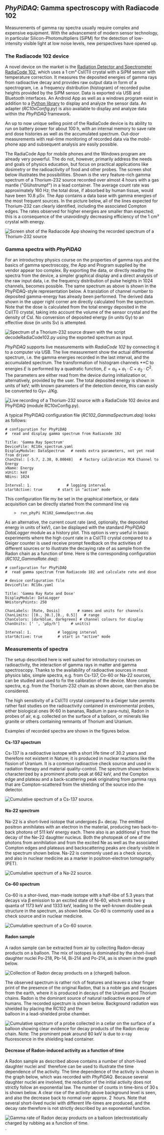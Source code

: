 ## *PhyPiDAQ*: Gamma spectroscopy with Radiacode 102

Measurements of gamma ray spectra usually require complex and expensive equipment.
With the advancement of modern sensor technology, in particular Silicon-Photomultipliers
(SiPM) for the detection of low-intensity visible light at low noise levels,
new perspectives have opened up. 

### The Radiacode 102 device

A novel device on the market is the
[Radiation Detector and Spectrometer RadiaCode 102](https://radiacode.com),
which uses a 1 cm³ CsI(Tl) crystal with a SiPM sensor with temperature correction.
It measures the deposited energies of gamma rays from radioactive decay and provides
raw output data in form of a spectrogram, i.e. a frequency distribution (histogram)
of recorded pulse heights provided by the SiPM sensor.
Data is exported via USB and Bluetooth interfaces.  An Android App as well as a
windows program exist in addition to a
[Python library](https://github.com/cdump/radiacode)
to display and analyze the sensor data. An adapter (*RC10xConfig.py*) is
also available to display and analyze data within the *PhyPiDAQ* framework.

An up to now unique selling point of the RadiaCode device is its ability to run
on battery power for about 100 h, with an internal memory to save rate and dose
histories as well as the accumulated spectrum. Out-door measurements with
real-time monitoring  of recorded data via the mobil-phone app and subsequent
analysis are easily possible.

The RadiaCode App for mobile phones and the Windows program are already very
powerful. The do not, however, primarily address the needs and goals of physics
education, but focus on practical applications like dosimetry or the
radioactivity of food and other probes. The screen shot below illustrates
the possibilities. Shown is the very feature-rich gamma  spectrum of a Thorium-232 
source recorded over almost 4 hours with a  gas mantle ("Glühstrumpf") in a lead
container. The average count rate was approximately 160 Hz; the total dose, if
absorbed by human tissue, would have been  10.8 µSv. The App contains a data base
with gamma energies of the most frequent sources. In the picture below, all of
the lines expected for Thorium-232 can clearly identified, including the associated
Compton edges. The rates observed for higher energies are smaller than expected;
this is a consequence of the unavoidingly decreasing efficiency  of the
1 cm³ crystal with energy.

   ![Screen shot of the Radiacode App showing the recorded spectrum of a Thorium-232  
        source](images/RadiaCode_ThoriumSpectrum.png)

### Gamma spectra with *PhyPiDAQ*

For an introductroy physics course on the properties of gamma rays and the basics of
gamma spectroscopy, the App and Program supplied by the vendor appear too complex.
By exporting the data, or directly reading the spectra from the device, a simpler
graphical display and a direct analysis of the raw input data, i.e. the frequency
distribution of pulse heights in 1024 channels, becomes possible. The same spectrum as
above is shown in the PhyPiDAQ-style representation below. A translation of channel
number to deposited gamma-energy has already been performed. The derived data shown
in the upper right corner are directly calculated from the spectrum.  Note that the
dose is calculated from the total energy deposited in the CsI(Tl) crystal, taking
into account the volume of the sensor crystal and the density of CsI. No conversion
of deposited energy (in units Gy) to an effective dose (in units Sv) is attempted. 

  ![Spectrum of a Thorium-232 source drawn with the script *decodeRadiaCode102.py*
  using the exported spectrum as input. ](images/Gamma_Spectrum.png)

*PhyPiDAQ* supports live measurements with *RadiaCode 102* by connecting it to 
a computer via USB. The live measurement show the actual differential spectrum, i.e.
the gamma energies recorded in the last interval, and the accumulated spectrum. 
The transformation of histogram channels **C to energies *E* is performed by a
quadratic function, $E = a_0 + a_1\cdot C + a_2 \cdot C^2$. The parameters are
either read from the device during initialization or, alternatively, provided by
the user. The total deposited energy is shown in units of keV; with known parameters
of the detection device, this can easily be converted to Gy= J/Kg. 

   ![Live recording of a Thorium-232 source with a *RadiaCode 102* device and
   *PhyPiDAQ* (module *RC10xConfig.py*).](images/Gluehstrumpf.png)


A typical PhyPiDAQ configuration file (*RC102_GammaSpectrum.daq*)  looks as follows:

```
# configuration for PhyPiDAQ 
#  read and display gamma spectrum from Radiacode 102

Title: 'Gamma Ray Spectrum'
DeviceFile: RC10x_spectrum.yaml  
DisplayModule: DataSpectrum   # needs extra parameters, not yet read from driver 
Chan2Val: [-5.7, 2.38, 0.00048]   # factory calibration MCA Channel to Energy
xName: Energy
xUnit: keV
NBins: 1024

Interval: 1.                # logging interval 
startActive: true       # start in "active" mode
```

This configuration file my be set in the graphical interface, or data acquisition
can be directly started from the command line via   

        >  run_phyPi RC102_GammaSpectrum.daq 

As an alternative, the current count rate (and, optionally, the deposited energy in units
of keV), can be displayed with the standard *PhyPiDAQ* *DataLogger* module as a history
plot. This option is very useful in basic experiments where the high count rate in a CsI(Tl)
crystal compared to a Geiger counter is used receive prompt feedback on the activities of
different sources or to illustrate the decaying rate of as sample from the Radon chain as a
function of time. Here is the corresponding configuration (*RC102_GammaRate.daq*):

```
# configuration for PhyPiDAQ 
#  read gamma spectrum from Radiacode 102 and calculate rate and dose

# device configuration file
DeviceFile: RC10x.yaml  

Title: 'Gamma Ray Rate and Dose'
DisplayModule: DataLogger
NHistoryPoints: 250 

ChanLabels: [Rate, Dosis]        # names and units for channels 
ChanLimits: [[0., 30.],[0., 0.5]]   # range
ChanColors: [darkblue, darkgreen] # channel colours for display
ChanUnits: [' ', 'µGy/h']     # unit(s)

Interval: 1.            # logging interval 
startActive: true       # start in "active" mode
```

### Measurements of spectra

The setup described here is well suited for introductory courses on radioactivity,
the interaction of gamma rays in matter and gamma spectroscopy. Thanks to the
availability of radioactive sources in most physics labs, simple spectra, e.g.
from Cs-137, Co-60 or Na-22 sources, can be studied and used to fix the calibration
of the device. More complex spectra, e.g. from the Thorium-232 chain as shown above,
can then also be considered. 

The high sensitivity of a CsI(Tl) crystal compared to a Geiger tube permits rather
fast studies on the radioactivity contained in environmental probes, either biological
ones (K-60 in bananas, Radium in para-nuts), Radon in probes of air, e.g. collected
on the surface of a balloon,  or minerals like granite or others containing
remnants of Thorium and Uranium. 
 
Examples of recorded spectra are shown in the figures below.

#### Cs-137 spectrum
 
 Cs-137 is a radioactive isotope with a short life time of 30.2 years and therefore
 not existent in Nature; it is produced in nuclear reactions like the fission of Uranium.
 It is a common radioactive check source and used in radiation therapy and material
 quality-control. The spectrum shown below is characterized by a prominent photo
 peak at 662 keV, and the Compton edge and plateau and a back-scattering peak
 originating from gamma rays that are Compton-scattered from the shielding of the
 source into the detector.
 
  ![Cumulative spectrum of a Cs-137 source.](images/Cs137_Spectrum.png)

#### Na-22 spectrum
 
 Na-22 is a short-lived isotope that undergoes β+ decay. The emitted positron annihilates
 with an electron in the material, producing two back-to-back photons of 511 keV energy
 each. There also is an additional ɣ from the decay of the Ne-22 daughter nucleus.
 Both the photopeak of one of the photons from annihilation and from the excited Ne
 as well as the associated Compton edges and plateaus and backscattering peaks are
 clearly visible in the spectrum shown below. Na-22 is commonly used as a check source,
 and also in nuclear medicine as a marker in positron-electron tomography (PET).

  ![Cumulative spectrum of a Na-22 source.](images/Na22_Spectrum.png)

#### Co-60 spectrum

Co-60 is a shor-lived, man-made isotope with a half-libe of 5.3 years that decays
via β emission to an excited state of Ni-60, which emits two ɣ quanta of 1173 keV
and 1333 keV, leading to the well-known double-peak structure in the spectrum, as
shown below. Co-60 is commonly used as a check source and in nuclear medicine.  

  ![Cumulative spectrum of a Co-60 source.](images/Co60_Spectrum.png)

#### Radon sample 

A radon sample can be extracted from air by collecting  Radon-decay products on a
balloon. The mix of isotopes is dominated by the short-lived daughter nuclei Po-218,
Pb-14, Bi-214 and Po-214, as is shown in the graph below.

  ![Collection of Radon decay products on a (charged) balloon.](images/Ra-onBalloon.png)

The observed spectrum is rather rich of features and leaves a clear finger print of 
the presence of the original Radon, that is a noble gas and escapes from the earth, 
where it is produced in decays of the Uranium and Thorium chains. Radon is the
dominant source of natural radioactive exposure of humans. The recorded spectrum
is shown below. Background radiation was shielded by placing the RC102 and the  
balloon in a lead-shielded probe chamber. 

  ![Cumulative spectrum of a probe collected in a cellar on the surface of a balloon
  showing clear evidence for decay products of the Radon decay chain. Note: 
  The prominent peak around 80 keV is due to x-ray  fluorescence in the shielding
  lead container.](images/Radon_Spectrum.png) 

#### Decrease of Radon-induced activity as a function of time
 
A Radon sample as described above contains a number of short-lived daughter nuclei and´
therefore can be used to illustrate the time dependence of  the activity. The time
dependence of the activity is shown in the graph below, which was recorded with *PhyPiDAQ*.
Because several daughter nuclei are involved, the reduction of the initial activity does
not strictly follow an exponential law. The number of counts in time-bins of 30 s  is
shown below. A clear rise of the activity above background level is seen, and also the
decrease back to normal over approx. 2  hours. Note that several short-lived nuclei with
different life-times are produced, and the decay rate therefore is not strictly described
by an exponential function. 
   
  ![Gamma rate of Radon decay products on a balloon (electrostatically charged by rubbing
  as a function of time. ](images/Radon-decay.png)  .    
  

